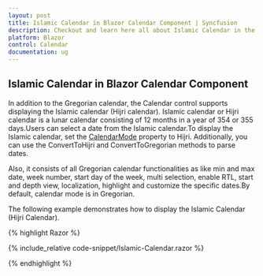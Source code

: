 ```yaml
---
layout: post
title: Islamic Calendar in Blazor Calendar Component | Syncfusion
description: Checkout and learn here all about Islamic Calendar in the Syncfusion Blazor Calendar component and much more.
platform: Blazor
control: Calendar
documentation: ug
---
```


## Islamic Calendar in Blazor Calendar Component

In addition to the Gregorian calendar, the Calendar control supports displaying the Islamic calendar (Hijri calendar). Islamic calendar or Hijri calendar is a lunar calendar consisting of 12 months in a year of 354 or 355 days.Users can select a date from the Islamic calendar.To display the Islamic calendar, set the [CalendarMode](https://help.syncfusion.com/cr/blazor/Syncfusion.Blazor.Calendars.SfCalendar-1.html#Syncfusion_Blazor_Calendars_SfCalendar_1_CalendarMode) property to Hijri. Additionally, you can use the ConvertToHijri and ConvertToGregorian methods to parse dates.

Also, it consists of all Gregorian calendar functionalities as like min and max date, week number, start day of the week, multi selection, enable RTL, start and depth view, localization, highlight and customize the specific dates.By default, calendar mode is in Gregorian.

The following example demonstrates how to display the Islamic Calendar (Hijri Calendar).

{% highlight Razor %}

{% include_relative code-snippet/Islamic-Calendar.razor %}

{% endhighlight %} 
